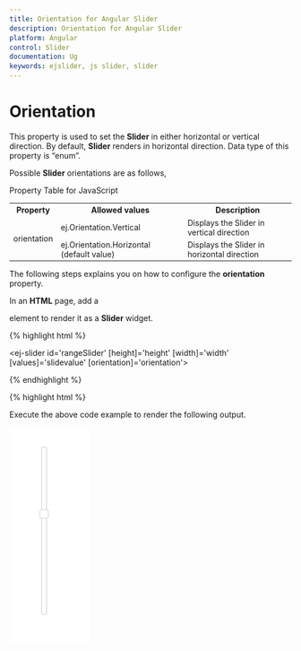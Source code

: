 ```yaml
---
title: Orientation for Angular Slider
description: Orientation for Angular Slider
platform: Angular
control: Slider
documentation: Ug
keywords: ejslider, js slider, slider
---
```


# Orientation

This property is used to set the **Slider** in either horizontal or vertical direction. By default, **Slider** renders in horizontal direction. Data type of this property is “enum”.

Possible **Slider** orientations are as follows,

Property Table for JavaScript

<table>
<tr>
<th>
Property</th><th>
Allowed values</th><th>
Description</th></tr>
<tr>
<td rowspan = "2">
orientation</td><td>
ej.Orientation.Vertical</td><td>
Displays the Slider in vertical direction</td></tr>
<tr>
<td>
ej.Orientation.Horizontal (default value)</td><td>
Displays the Slider in horizontal direction</td></tr>
</table>


The following steps explains you on how to configure the **orientation** property.

In an **HTML** page, add a **<div>** element to render it as a **Slider** widget.


{% highlight html %}

<ej-slider id='rangeSlider' [height]='height' [width]='width' [values]='slidevalue' [orientation]='orientation'></ej-slider>

{% endhighlight %}

{% highlight html %}

 <script>

import { Component } from '@angular/core';
import { SliderModule } from '@syncfusion/ej2-ng-inputs';

@Component({
    selector: 'control-content',
    templateUrl: 'app/components/slider/slider.component.html'',
})
export class DefaultSliderComponent {
    public slideValue: number = 60; 
    public height: number = 16;
    public width: number = 150;
    public orientation:'vertical';
}
</script>

Execute the above code example to render the following output.

![](Orientation_images/orientation_img1.png) 



